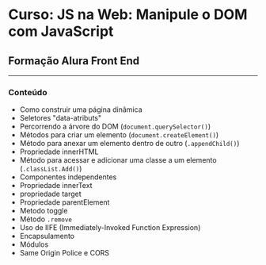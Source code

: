 # Curso: JS na Web: Manipule o DOM com JavaScript

## Formação Alura Front End
---
### Conteúdo
- Como construir uma página dinâmica
- Seletores "data-atributs"
- Percorrendo a árvore do DOM (`document.querySelector()`)
- Métodos para criar um elemento (`document.createElement()`)
- Método para anexar um elemento dentro de outro (`.appendChild()`)
- Propriedade innerHTML
- Método para acessar e adicionar uma classe a um elemento (`.classList.Add()`) 
- Componentes independentes
- Propriedade innerText
- propriedade target
- Propriedade parentElement
- Metodo toggle
- Método `.remove`
- Uso de IIFE (Immediately-Invoked Function Expression)
- Encapsulamento
- Módulos
- Same Origin Police e CORS